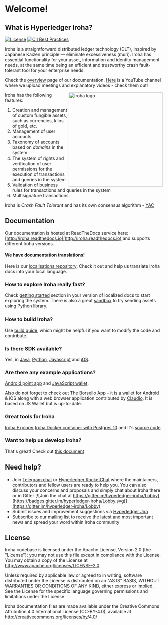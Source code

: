 # Welcome!

## What is Hyperledger Iroha?

[![License](https://img.shields.io/badge/License-Apache%202.0-blue.svg)](https://opensource.org/licenses/Apache-2.0)
[![CII Best Practices](https://bestpractices.coreinfrastructure.org/projects/960/badge)](https://bestpractices.coreinfrastructure.org/projects/960)

Iroha is a straightforward distributed ledger technology (DLT), inspired by Japanese Kaizen principle — eliminate excessiveness (muri).
Iroha has essential functionality for your asset, information and identity management needs, at the same time being an efficient and trustworthy crash fault-tolerant tool for your enterprise needs.

Check the [overview](http://iroha.readthedocs.io/) page of our documentation.
[Here](https://www.youtube.com/channel/UCYlK9OrZo9hvNYFuf0vrwww) is a YouTube channel where we upload meetings and explanatory videos - check them out!

<img height="300px" src="docs/image_assets/Iroha_3_sm.png"
 alt="Iroha logo" title="Iroha" align="right" />

Iroha has the following features:
1. Creation and management of custom fungible assets, such as currencies, kilos of gold, etc.
2. Management of user accounts
3. Taxonomy of accounts based on _domains_ in the system
4. The system of rights and verification of user permissions for the execution of transactions and queries in the system
5. Validation of business rules for transactions and queries in the system
6. Multisignature transactions

Iroha is _Crash Fault Tolerant_ and has its own consensus algorithm - [YAC](https://arxiv.org/pdf/1809.00554.pdf)

## Documentation

Our documentation is hosted at ReadTheDocs service here: [http://iroha.readthedocs.io](http://iroha.readthedocs.io) and supports different Iroha versions.

#### We have documentation translations!

Here is our [localisations repository](https://github.com/hyperledger/iroha-docs-l10n).
Check it out and help us translate Iroha docs into your local language.

### How to explore Iroha really fast?

Check [getting started](https://iroha.readthedocs.io/en/stable/getting_started/index.html) section in your version of localized docs to start exploring the system.
There is also a great [sandbox](https://katacoda.com/hyperledger-iroha/scenarios/iroha-transfer-asset) to try sending assets using Python library.

### How to build Iroha?

Use [build guide](https://iroha.readthedocs.io/en/main/build/index.html), which might be helpful if you want to modify the code and contribute.

### Is there SDK available?

Yes, in [Java](https://github.com/hyperledger/iroha-java), [Python](https://github.com/hyperledger/iroha-python), [Javascript](https://github.com/hyperledger/iroha-javascript) and [iOS](https://github.com/hyperledger/iroha-ios).

### Are there any example applications?

[Android point app](https://github.com/hyperledger/iroha-android/tree/master/iroha-android-sample) and [JavaScript wallet](https://github.com/soramitsu/iroha-wallet-js).

Also do not forget to check out [The Borsello App](https://github.com/claudiocandio/borsello) – it is a wallet for Android & iOS along with a web browser application contributed by [Claudio](https://github.com/claudiocandio).
It is based on JS Wallet but is up-to-date.

### Great tools for Iroha

[Iroha Explorer](https://codeberg.org/diva.exchange/iroha-explorer)
[Iroha Docker container with Postgres 10](https://hub.docker.com/r/divax/iroha) and it's [source code](https://codeberg.org/diva.exchange/iroha)

### Want to help us develop Iroha?

That's great!
Check out [this document](https://github.com/hyperledger/iroha/blob/main/CONTRIBUTING.rst)

## Need help?

* Join [Telegram chat](https://t.me/hyperledgeriroha) or [Hyperledger RocketChat](https://chat.hyperledger.org/channel/iroha) where the maintainers, contributors and fellow users are ready to help you.
You can also discuss your concerns and proposals and simply chat about Iroha there or in Gitter [![Join the chat at https://gitter.im/hyperledger-iroha/Lobby](https://badges.gitter.im/hyperledger-iroha/Lobby.svg)](https://gitter.im/hyperledger-iroha/Lobby)
* Submit issues and improvement suggestions via [Hyperledger Jira](https://jira.hyperledger.org/secure/CreateIssue!default.jspa)
* Subscribe to our [mailing list](https://lists.hyperledger.org/g/iroha) to receive the latest and most important news and spread your word within Iroha community

## License

Iroha codebase is licensed under the Apache License,
Version 2.0 (the "License"); you may not use this file except
in compliance with the License. You may obtain a copy of the
License at http://www.apache.org/licenses/LICENSE-2.0

Unless required by applicable law or agreed to in writing, software
distributed under the License is distributed on an "AS IS" BASIS,
WITHOUT WARRANTIES OR CONDITIONS OF ANY KIND, either express or implied.
See the License for the specific language governing permissions and
limitations under the License.

Iroha documentation files are made available under the Creative Commons
Attribution 4.0 International License (CC-BY-4.0), available at
http://creativecommons.org/licenses/by/4.0/
